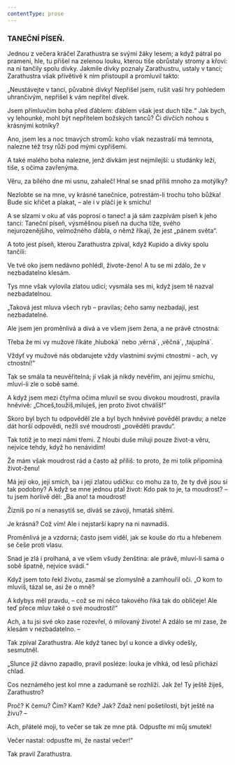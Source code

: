 ```yaml
---
contentType: prose
---
```


<section>

### TANEČNÍ PÍSEŇ.

Jednou z večera kráčel Zarathustra se svými žáky lesem; a když pátral po prameni, hle, tu přišel na zelenou louku, kterou tiše obrůstaly stromy a křoví: na ní tančily spolu dívky. Jakmile dívky poznaly Zarathustru, ustaly v tanci; Zarathustra však přívětivě k nim přistoupil a promluvil takto: 

„Neustávejte v tanci, půvabné dívky! Nepřišel jsem, rušit vaší hry pohledem uhrančivým, nepřišel k vám nepřítel dívek. 

Jsem přímluvčím boha před ďáblem: ďáblem však jest duch tíže.“ Jak bych, vy lehounké, mohl být nepřítelem božských tanců? Či dívčích nohou s krásnými kotníky? 

Ano, jsem les a noc tmavých stromů: koho však nezastraší má temnota, nalezne též trsy růží pod mými cypřišemi. 

A také malého boha nalezne, jenž dívkám jest nejmilejší: u studánky leží, tiše, s očima zavřenýma. 

Věru, za bílého dne mi usnu, zahaleč! Hnal se snad příliš mnoho za motýlky?

Nezlobte se na mne, vy krásné tanečnice, potrestám-li trochu toho bůžka! Bude sic křičet a plakat, – ale i v pláči je k smíchu!

A se slzami v oku ať vás poprosí o tanec! a já sám zazpívám píseň k jeho tanci: Taneční píseň, výsměšnou píseň na ducha tíže, svého nejurozenějšího, velmožného ďábla, o němž říkají, že jest „pánem světa“.

A toto jest píseň, kterou Zarathustra zpíval, když Kupido a dívky spolu tančili:

</section>

<section>

Ve tvé oko jsem nedávno pohlédl, živote-ženo! A tu se mi zdálo, že v nezbadatelno klesám. 

Tys mne však vylovila zlatou udicí; vysmála ses mi, když jsem tě nazval nezbadatelnou. 

„Taková jest mluva všech ryb – pravilas; čeho samy nezbadají, jest nezbadatelné.

Ale jsem jen proměnlivá a divá a ve všem jsem žena, a ne právě ctnostná:

Třeba že mi vy mužové říkáte ‚hluboká´ nebo ‚věrná´, ‚věčná´, ‚tajuplná´.

Vždyť vy mužové nás obdarujete vždy vlastními svými ctnostmi - ach, vy ctnostní!“ 

Tak se smála ta neuvěřitelná; jí však já nikdy nevěřím, ani jejímu smíchu, mluví-li zle o sobě samé. 

A když jsem mezi čtyřma očima mluvil se svou divokou moudrostí, pravila hněvivě: „Chceš,toužíš,miluješ, jen proto život chválíš!“ 

Skoro byl bych tu odpověděl zle a byl bych hněvivé pověděl pravdu; a nelze dát horší odpovědi, nežli své moudrosti „pověděti pravdu“.

Tak totiž je to mezi námi třemi. Z hloubi duše miluji pouze život-a věru, nejvíce tehdy, když ho nenávidím! 

Že mám však moudrost rád a často až příliš: to proto, že mi tolik připomíná život-ženu! 

Má její oko, její smích, ba i její zlatou udičku: co mohu za to, že ty dvě jsou si tak podobny? A když se mne jednou ptal život: Kdo pak to je, ta moudrost? – tu jsem horlivě děl: „Ba ano! ta moudrost! 

Žízníš po ní a nenasytíš se, díváš se závoji, hmatáš sítěmi. 

Je krásná? Což vím! Ale i nejstarší kapry na ni navnadíš. 

Proměnlivá je a vzdorná; často jsem viděl, jak se kouše do rtu a hřebenem se češe proti vlasu. 

Snad je zlá i prolhaná, a ve všem všudy ženština: ale právě, mluví-li sama o sobě špatně, nejvíce svádí.“ 

Když jsem toto řekl životu, zasmál se zlomyslně a zamhouřil oči. „O kom to mluvíš, tázal se, asi že o mně? 

A kdybys měl pravdu, – což se mi něco takového říká tak do obličeje! Ale teď přece mluv také o své moudrosti!“ 

Ach, a tu jsi své oko zase rozevřel, ó milovaný živote! A zdálo se mi zase, že klesám v nezbadatelno. – 

Tak zpíval Zarathustra. Ale když tanec byl u konce a dívky odešly, sesmutněl.

„Slunce již dávno zapadlo, pravil posléze: louka je vlhká, od lesů přichází chlad. 

Cos neznámého jest kol mne a zadumaně se rozhlíží. Jak že! Ty ještě žiješ, Zarathustro? 

Proč? K čemu? Čím? Kam? Kde? Jak? Zdaž není pošetilostí, být ještě na živu? – 

Ach, přátelé moji, to večer se tak ze mne ptá. Odpusťte mi můj smutek!

Večer nastal: odpusťte mi, že nastal večer!“ 

</section>

<section>

Tak pravil Zarathustra.

</section>
